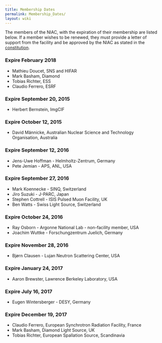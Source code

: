```yaml
---
title: Membership Dates
permalink: Membership_Dates/
layout: wiki
---
```


The members of the NIAC, with the expiration of their membership are
listed below. If a member wishes to be renewed, they must provide a
letter of support from the facility and be approved by the NIAC as
stated in the [constitution](NIAC "wikilink").

### Expire February 2018

-   Mathieu Doucet, SNS and HIFAR
-   Mark Basham, Diamond
-   Tobias Richter, ESS
-   Claudio Ferrero, ESRF

### Expire September 20, 2015

-   Herbert Bernstein, ImgCIF

### Expire October 12, 2015

-   David Männicke, Australian Nuclear Science and Technology
    Organisation, Australia

### Expire September 12, 2016

-   Jens-Uwe Hoffman - Helmholtz-Zentrum, Germany
-   Pete Jemian - APS, ANL, USA

### Expire September 27, 2016

-   Mark Koennecke - SINQ, Switzerland
-   Jiro Suzuki - J-PARC, Japan
-   Stephen Cottrell - ISIS Pulsed Muon Facility, UK
-   Ben Watts - Swiss Light Source, Switzerland

### Expire October 24, 2016

-   Ray Osborn - Argonne National Lab - non-facility member, USA
-   Joachim Wuttke - Forschungzentrum Juelich, Germany

### Expire November 28, 2016

-   Bjørn Clausen - Lujan Neutron Scattering Center, USA

### Expire January 24, 2017

-   Aaron Brewster, Lawrence Berkeley Laboratory, USA

### Expire July 16, 2017

-   Eugen Wintersberger - DESY, Germany

### Expire December 19, 2017

-   Claudio Ferrero, European Synchrotron Radiation Facility, France
-   Mark Basham, Diamond Light Source, UK
-   Tobias Richter, European Spallation Source, Scandinavia

